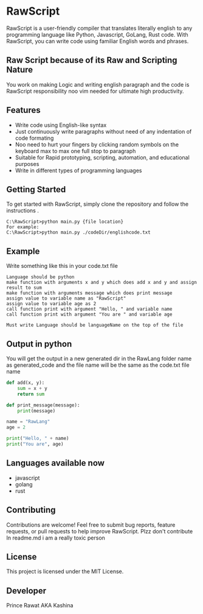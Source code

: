 # RawScript
RawScript is a user-friendly compiler that translates literally english to any programming language like Python, Javascript, GoLang, Rust code. With RawScript, you can write code using familiar English words and phrases.

Raw Script because of its Raw and Scripting Nature 
-----
You work on making Logic and writing english paragraph and the code is RawScript responsibility noo vim needed for ultimate high productivity.

## Features
- Write code using English-like syntax
- Just continuously write paragraphs without need of any indentation of code formating
- Noo need to hurt your fingers by clicking random symbols on the keyboard max to max one full stop to paragraph
- Suitable for Rapid prototyping, scripting, automation, and educational purposes
- Write in different types of programming languages

## Getting Started
To get started with RawScript, simply clone the repository and follow the instructions .

```
C:\RawScript>python main.py {file location}
For example:
C:\RawScript>python main.py ./codeDir/englishcode.txt

```

## Example 
Write something like this in your code.txt file
``` RawScript
Language should be python
make function with arguments x and y which does add x and y and assign result to sum
make function with arguments message which does print message
assign value to variable name as "RawScript"
assign value to variable age as 2
call function print with argument "Hello, " and variable name
call function print with argument "You are " and variable age
```

```
Must write Language should be languageName on the top of the file 
```

## Output in python
You will get the output in a new generated dir in the RawLang folder name as generated_code and the file name will be the same as the code.txt file name  

```py
def add(x, y):
    sum = x + y
    return sum

def print_message(message):
    print(message)

name = "RawLang"
age = 2

print("Hello, " + name)
print("You are", age)

```
## Languages available now 
- javascript
- golang
- rust

## Contributing
Contributions are welcome! Feel free to submit bug reports, feature requests, or pull requests to help improve RawScript.
Plzz don't contribute In readme.md i am a really toxic person

## License
This project is licensed under the MIT License.

## Developer 
Prince Rawat AKA Kashina 
